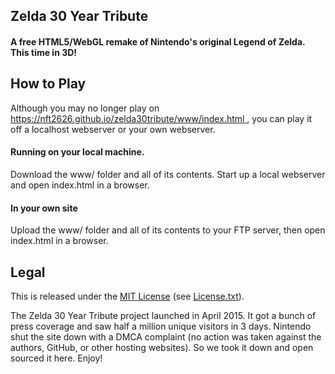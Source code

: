 ## Zelda 30 Year Tribute

#### A free HTML5/WebGL remake of Nintendo's original Legend of Zelda. This time in 3D!


## How to Play

Although you may no longer play on [https://nft2626.github.io/zelda30tribute/www/index.html ](https://nft2626.github.io/zelda30tribute/www/index.html), you can play it off a
localhost webserver or your own webserver.

#### Running on your local machine.

Download the www/ folder and all of its contents. Start up a local webserver and open index.html in a browser.


#### In your own site

Upload the www/ folder and all of its contents to your FTP server, then open
index.html in a browser.



## Legal

This is released under the [MIT License](http://mit-license.org/) (see [License.txt](LICENSE.txt)). 

The Zelda 30 Year Tribute project launched in April 2015. It got a bunch of press coverage and saw half a million unique visitors in 3 days. Nintendo shut the site down with a DMCA complaint (no action was taken against the authors, GitHub, or other hosting websites). So we took it down and open sourced it here. Enjoy!
